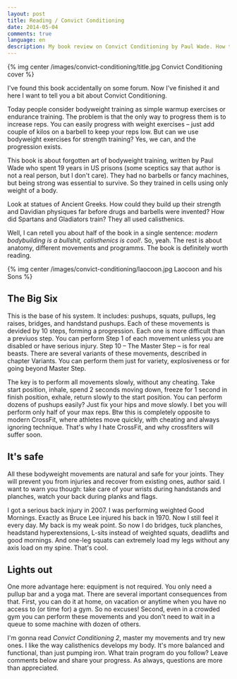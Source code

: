 ```yaml
---
layout: post
title: Reading / Convict Conditioning
date: 2014-05-04
comments: true
language: en
description: My book review on Convict Conditioning by Paul Wade. How to become strong by using The Big Six movements. Forgotten art of bodyweight training.
---
```


{% img center /images/convict-conditioning/title.jpg Convict Conditioning cover %}

I've found this book accidentally on some forum. Now I've finished it and here I want to tell you a bit about Convict Conditioning.

Today people consider bodyweight training as simple warmup exercises or endurance training. The problem is that the only way to progress them is to increase reps. You can easily progress with weight exercises – just add couple of kilos on a barbell to keep your reps low. But can we use bodyweight exercises for strength training? Yes, we can, and the progression exists.

This book is about forgotten art of bodyweight training, written by Paul Wade who spent 19 years in US prisons (some sceptics say that author is not a real person, but I don't care). They had no barbells or fancy machines, but being strong was essential to survive. So they trained in cells using only weight of a body. 

Look at statues of Ancient Greeks. How could they build up their strength and Davidian physiques far before drugs and barbells were invented? How did Spartans and Gladiators train? They all used calisthenics.

Well, I can retell you about half of the book in a single sentence: _modern bodybuilding is a bullshit, calisthenics is cool!_. So, yeah. The rest is about anatomy, different movements and programms. The book is definitely worth reading.

{% img center /images/convict-conditioning/laocoon.jpg Laocoon and his Sons %}

## The Big Six

This is the base of his system. It includes: pushups, squats, pullups, leg raises, bridges, and handstand pushups. Each of these movements is devided by 10 steps, forming a progression. Each one is more difficult than a previuos step. You can perform Step 1 of each movement unless you are disabled or have serious injury. Step 10 – The Master Step – is for real beasts. There are several variants of these movements, described in chapter Variants. You can perform them just for variety, explosiveness or for going beyond Master Step.

The key is to perform all movements slowly, without any cheating. Take start position, inhale, spend 2 seconds moving down, freeze for 1 second in finish position, exhale, return slowly to the start position. You can perform dozens of pushups easily? Just fix your hips and move slowly. I bet you will perform only half of your max reps. Btw this is completely opposite to modern CrossFit, where athletes move quickly, with cheating and always ignoring technique. That's why I hate CrossFit, and why crossfiters will suffer soon.

## It's safe

All these bodyweight movements are natural and safe for your joints. They will prevent you from injuries and recover from existing ones, author said. I want to warn you though: take care of your wrists during handstands and planches, watch your back during planks and flags.

I got a serious back injury in 2007. I was performing weighted Good Mornings. Exactly as Bruce Lee injured his back in 1970. Now I still feel it every day. My back is my weak point. So now I do bridges, tuck planches, headstand hyperextensions, L-sits instead of weighted squats, deadlifts and good mornings. And one-leg squats can extremely load my legs without any axis load on my spine. That's cool.

## Lights out

One more advantage here: equipment is not required. You only need a pullup bar and a yoga mat. There are several important consequences from that. First, you can do it at home, on vacation or anytime when you have no access to (or time for) a gym. So no excuses! Second, even in a crowded gym you can perform these movements and you don't need to wait in a queue to some machine with dozen of others.

I'm gonna read _Convict Conditioning 2_, master my movements and try new ones. I like the way calisthenics develops my body. It's more balanced and functional, than just pumping iron. What train program do you follow? Leave comments below and share your progress. As always, questions are more than appreciated.